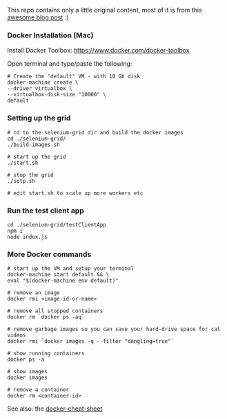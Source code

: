 This repo contains only a little original content, most of it is from this [awesome blog post](http://www.conductor.com/nightlight/running-selenium-grid-using-docker-compose/) :)

### Docker Installation (Mac)
Install Docker Toolbox: https://www.docker.com/docker-toolbox

Open terminal and type/paste the following:

```shell
# Create the "default" VM - with 10 Gb disk
docker-machine create \
--driver virtualbox \
--virtualbox-disk-size "10000" \
default
```

### Setting up the grid
```shell
# cd to the selenium-grid dir and build the docker images
cd ./selenium-grid/
./build-images.sh

# start up the grid
./start.sh

# stop the grid
./sotp.sh

# edit start.sh to scale up more workers etc
```

### Run the test client app
```shell
cd ./selenium-grid/testClientApp
npm i
node index.js
```

###  More Docker commands
```shell
# start up the VM and setup your terminal
docker-machine start default && \
eval "$(docker-machine env default)"

# remove an image
docker rmi <image-id-or-name>

# remove all stopped containers
docker rm `docker ps -aq`

# remove garbage images so you can save your hard-drive space for cat videos
docker rmi `docker images -q --filter "dangling=true"`

# show running containers
docker ps -a

# show images
docker images

# remove a container
docker rm <container-id>
```

See also: the [docker-cheat-sheet](https://github.com/wsargent/docker-cheat-sheet)
